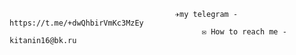 
                                         ✈️my telegram - https://t.me/+dwQhbirVmKc3MzEy
                                               ✉ How to reach me - kitanin16@bk.ru
